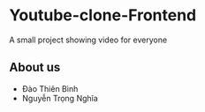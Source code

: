 # Youtube-clone-Frontend
A small project showing video for everyone

## About us
  - Đào Thiên Bình
  - Nguyễn Trọng Nghĩa
